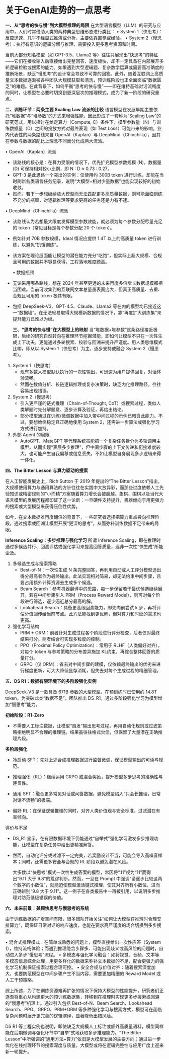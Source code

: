 # 关于GenAI走势的一点思考

**一、从“思考的快与慢”到大模型推理的局限**
在大型语言模型（LLM）的研究与应用中，人们时常借助人类的两种典型思维形态进行类比：
• System 1（快思考）：反应迅速、几乎不经显式推演或分析，主要依靠直觉或经验。
• System 2（慢思考）：执行有意识的逻辑分解与推理，需要投入更多思考资源和时间。

当前大部分知名模型（如 GPT-3.5、Llama2 等）往往只展现出“快思考”的特征——它们在接收输入后直接给出完整回答，速度极快，却不一定具备在内部展开多轮逻辑检验或搜索的能力。如果遇到大型逻辑题、复杂数学运算或需要高准确度的推断场景，缺乏“慢思考”的设计常会导致不可靠的回答。此外，随着互联网上高质量文本数据逐渐被各种团队大规模获取和清洗，预训练阶段也正全面面临“数据匮乏”的难题。在此背景下，如何平衡“思考的快与慢”——即在维持基础对话流畅度的同时，让模型在必要时切换到更深层次的推理模式，成为了新一阶段的研究重点。

**二、训练环节：两条主要 Scaling Law 流派的比较**
语言模型在发展早期主要依托“堆数据”与“堆参数”的方式来增强性能，因此形成了一套称为“Scaling Law”的研究范式，用以探讨在给定算力（Compute, C）条件下，模型参数量（N）与训练数据量（D）之间的投放方式对最终表现（如 Test Loss）可能带来的影响。业内代表性的两条路线来自 OpenAI（Kaplan）与 DeepMind（Chinchilla），因其在参数与数据的配比上理念不同而分化成两大流派。

• OpenAI（Kaplan）流派

- 该路线的核心是：在算力受限的情况下，优先扩充模型参数规模 (N)，数据量 (D) 可保持相对较小比例，即 N : D ≈ 0.73 : 0.27。
- GPT-3 是此思路一个突出的实例：仅使用约 300B token 进行训练，却能在当时刷新各类语言任务纪录，说明“大模型+相对少量数据”也能实现较好的初始收敛。
- 然而，若下一步想继续放大模型而无法匹配更多高质量数据，则可能面临训练不充分的瓶颈，对逻辑推理等要求更高的任务还是力有不逮。

• DeepMind（Chinchilla）流派

- 该路线认为若想最大限度发挥模型参数效能，就必须为每个参数分配尽量充足的 token（常见目标是每个参数分配 20 个 token）。

- 例如针对 70B 参数规模，Ideal 情况应提供 1.4T 以上的高质量 token 进行训练，以避免“饥饿训练”。

- 该方案在理论层面能让模型的潜在能力充分“吃饱”，但实际上超大规模、合规且可用的数据并不容易获得，工程落地难度颇高。

  • 数据瓶颈

- 无论采用哪条路线，想在 2024 年甚至更远的未来再度多倍增长数据规模都相当困难。当前可收集到的互联网文本总量虽表面庞大，但真正高质量、去重、合规且可用的 token 极其有限。

- 包括 DeepSeek-V3、GPT-4.5、Claude、Llama2 等在内的模型均已接近这一“数据墙”。在无法轻易取得大规模新数据的情况下，靠“再度扩大训练集”来提升能力已难以为继。

  **三、“思考的快与慢”在大模型上的映射**
  当“堆数据+堆参数”这条路径接近极限，后续的研究自然转向在推理环节挖掘潜能，即如何让模型不只在一次性生成上下功夫，更能通过多轮搜索、校验与回溯来提升严谨度。用人类思维模式比喻，即从以 System 1（快思考）为主，逐步支持或融合 System 2（慢思考）。

1. System 1（快思考）
   - 现有多数大模型默认执行的一次性输出，可迅速为用户提供回复，对话体验流畅。
   - 然而在数值分析、长链逻辑推理或复杂决策时，缺乏内化推理路径，往往容易出现错误。
2. System 2（慢思考）
   - 引入更严谨的链式推理（Chain-of-Thought, CoT）或搜索过程，类似人类解题时先分解题意、逐步计算及验证，再给出结论。
   - 部分模型通过在训练/微调数据中加入带中间过程的示例已暗含此能力。不过，要想始终稳定且正确地使用 System 2，还需进一步算法或强化学习方式进行加持。
3. 外部 Agent 的局限
   - AutoGPT、MateGPT 等代理系统虽能把一个复杂任务拆分为多轮调用主模型，从而实现“表层多步推理”，但中间步骤的上下文传递和衔接难度较大，也可能产生自我偏移或信息丢失，不如让模型自身展现多步逻辑来得一体化。



**四、The Bitter Lesson 与算力驱动的搜索**

在人工智能发展史上，Rich Sutton 于 2019 年提出的“The Bitter Lesson”指出，大规模使用算力与通用算法的方针往往在实践中大放异彩，而那些过度依赖人工先验知识或精密规则的“小而精”方案随着算力增长会被超越。象棋、围棋以及当代大语言模型的发展历程都印证了这一论断：一旦硬件支持提升，机器倾向于用更强力的搜索或大型模型来获得压倒性优势。


如今，在文本数据难再度翻倍的背景下，一些研究者选择把算力重点投向推理阶段，通过搜索或回溯让模型开展“更深的思考”，从而弥补训练数据不足带来的局限。




**Inference Scaling：多步推理与强化学习**
所谓 Inference Scaling，即在推理时通过多候选并行、回溯评估或强化学习来提高回答质量，远非一次性“快生成”所能企及。

1. 多候选生成与搜索策略
   - Best-of-N：一次性生成 N 条完整回答，再利用自动或人工评分模型选出得分最高者作为最终输出。此法实现相对简易，却无法约束中间步骤，且要占用额外计算资源去生成多个候选。
   - Beam Search：参考机器翻译中的思路，每一步保留若干最优候选继续展开。若在中间步骤引入 PRM（Process Reward Model），则可对每个阶段进行筛选，逐步逼近总分最高的解。
   - Lookahead Search：具备更高级回溯能力，即先向前尝试 k 步，再将评估分值回传给当前节点。此方法能找到更优解，但对算力和时延的需求也更高。
2. 强化学习结构
   - PRM + ORM：前者针对生成过程各个阶段进行评分检查，后者仅对最终结果打分。两者结合可实现多粒度的控制。
   - PPO（Proximal Policy Optimization）：常用于 RLHF（人类偏好对齐），对每个 token 与参考策略的分布差异施加 KL约束，再综合整体回答的质量打分。
   - GRPO（仅 ORM）：省去对中间步骤的建模，仅依赖最终输出的优劣来进行梯度更新，可大大降低显存消耗，但失去对每个生成过程的精细管理。


**五、DS R1：数据有限环境下的多阶段强化实例**



DeepSeek-V3 是一款具备 671B 参数的大型模型，在预训练时已使用约 14.8T token，为突破此类“数据不足”，团队推出 DS_R1，通过多阶段强化学习为模型增加“慢思考”能力。


**初始阶段：R1-Zero**

- 不需要人工标注数据，让模型“自发”输出思考过程，再用自动化规则或过滤策略拒绝明显不合理的推理链。结果虽往往格式欠佳，但保留了大量潜在正确推理片段。


**多阶段强化**

- 冷启动 SFT：先对上述合成推理数据进行监督微调，保证模型输出的可读与规范。

- 推理强化（RL）：继续运用 GRPO 或混合奖励，提升模型多步思考的准确性与连贯性。

- 通用 SFT：融合更多常见对话或问答数据，避免模型陷入“只会长推理，日常对话不流畅”的极端。

- 偏好 RL：在保证逻辑推理的同时，对齐人类价值观与安全标准，过滤潜在有害倾向。

  

评价与不足

- DS_R1 显示，在有限数据环境下仍能通过“自举式”强化学习激发多步推理功能，让模型在复杂任务中给出更精准解答。

- 然而，自动化评分或过滤不一定完美，若奖励设计不当，可能会导入高噪音样本；同时，还需更多安全与合规的 RL 阶段以避免潜在风险。

  
  大多数以“快思考”模式一次性生成答案的模型，常因将“.11”视为“11”而得出“9.11 大于 9.8”的荒谬判断。然而，一旦在 Prompt 中强调“请逐步比较这两个数字的小数位”，就能迫使模型激活链式推理，使其对齐所有小数位，进而正确辨别“9.8 大于 9.11”。这一例子在各类报告中一再被引用，以说明多步推理对防范低级错误的价值。



**六、未来前景：兼顾快思考与慢思考的系统**



由于训练数据的扩增空间有限，很多团队开始关注“如何让大模型在推理时合理安排算力”，既保证日常对话的响应速度，也能在要求高严谨度的场合切换到多步搜索。



• 混合式推理模式：在简单或熟悉的问题上，模型直接给出一次性应答（System 1），维持流畅体验；而遇到推理隐含步骤多、可能出现歧义或高风险的问题时，自动进入多步“慢思考”流程。
• 多模态与强化学习融合：如将视觉、音频、文本等多模态信息综合处理，用更多样化的数据来弥补文本数据的不足，配合更强力的强化学习机制保证搜索过程合理可控。
• 安全合规与价值对齐：随着搜索深度加大，也要防范模型在中间步骤产生不当内容，需要更加精细的 Reward Model 或人工干预策略。

综上所述，为了在训练资源难再扩张的情况下保持大模型的性能提升，研究者们正逐渐将重心从构建更大的预训练数据集，转移到在推理时实现更多步搜索或回溯的“慢思考”机理上。通过引入包括 Best-of-N、Beam Search、Lookahead Search、PPO、GRPO、PRM+ORM 等多种强化学习与搜索方式，模型可在面临复杂问题时展开更完善的逻辑演绎，显著降低出错风险。

DS R1 等工程实例也说明，即使缺乏大规模人工标注或额外高质量语料，模型同样能在后期微调与强化环节中“自举”式地获取多步推理能力。“The Bitter Lesson”中所强调的“通用方法+算力”依旧是大模型发展的主要方向；通过进一步优化在线推理环节的搜索深度与质量，大模型或将在逻辑完整性与应用广度上迎来新一轮提升。